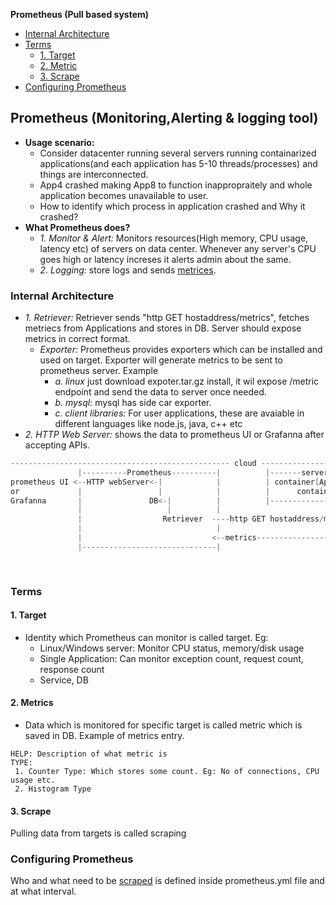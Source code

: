 **Prometheus (Pull based system)**
- [Internal Architecture](#int)
- [Terms](#terms)
  - [1. Target](#tar)
  - [2. Metric](#met)
  - [3. Scrape](#sc)
- [Configuring Prometheus](#conf)

<a name=pro></a>
## Prometheus (Monitoring,Alerting & logging tool)
- **Usage scenario:** 
  - Consider datacenter running several servers running containarized applications(and each application has 5-10 threads/processes) and things are interconnected.
  - App4 crashed making App8 to function inappropraitely and whole application becomes unavailable to user.
  - How to identify which process in application crashed and Why it crashed?
- **What Prometheus does?**
  - _1. Monitor & Alert:_ Monitors resources(High memory, CPU usage, latency etc) of servers on data center. Whenever any server's CPU goes high or latency increses it alerts admin about the same.
  - _2. Logging:_ store logs and sends [metrices](#met).

<a name=int></a>
### Internal Architecture
- _1. Retriever:_ Retriever sends "http GET hostaddress/metrics", fetches metriecs from Applications and stores in DB. Server should expose metrics in correct format.
  - _Exporter:_ Prometheus provides exporters which can be installed and used on target. Exporter will generate metrics to be sent to prometheus server. Example 
    - _a. linux_ just download expoter.tar.gz install, it wil expose /metric endpoint and send the data to server once needed.
    - _b. mysql:_ mysql has side car exporter.
    - _c. client libraries:_ For user applications, these are avaiable in different languages like node.js, java, c++ etc
- _2. HTTP Web Server:_ shows the data to prometheus UI or Grafanna after accepting APIs.
```c
------------------------------------------------- cloud ------------------------------------------------------
               |----------Prometheus----------|          |-------server-1-------|     |-------server-2-------|
prometheus UI <--HTTP webServer<-|            |          | container[App1]      |     | container[App3]      |
or             |                 |            |          |      container[App2] |     |      container[App4] |
Grafanna       |               DB<-|          |          |----------------------|     |----------------------|
               |                   |          |
               |                  Retriever  ----http GET hostaddress/metrics-->  |-------server-n---------|
               |                              |                                   | exporter creates data  |
               |                             <--metrics----------------------------                        |
               |------------------------------|                                   |   container[App9]      |
                                                                                  |        container[App8] |
                                                                                  |------------------------|
```  

<a name=terms></a>
### Terms
<a name=tar></a>
#### 1. Target
- Identity which Prometheus can monitor is called target. Eg:
  - Linux/Windows server: Monitor CPU status, memory/disk usage
  - Single Application: Can monitor exception count, request count, response count
  - Service, DB
<a name=met></a>
#### 2. Metrics
- Data which is monitored for specific target is called metric which is saved in DB. Example of metrics entry.
```
HELP: Description of what metric is
TYPE:
 1. Counter Type: Which stores some count. Eg: No of connections, CPU usage etc.
 2. Histogram Type   
```
<a name=sc></a>
#### 3. Scrape
Pulling data from targets is called scraping

<a name=conf></a>
### Configuring Prometheus
Who and what need to be [scraped](#sc) is defined inside prometheus.yml file and at what interval.
